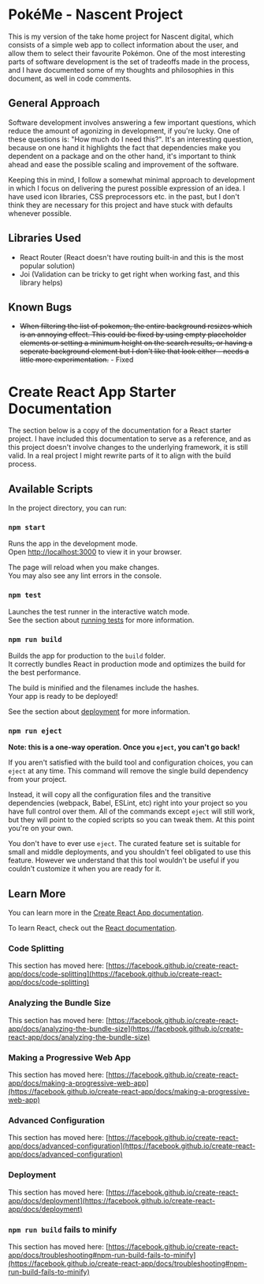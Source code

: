 # PokéMe - Nascent Project

This is my version of the take home project for Nascent digital, which consists of a simple web app to collect information about the user, and allow them to select their favourite Pokémon. One of the most interesting parts of software development is the set of tradeoffs made in the process, and I have documented some of my thoughts and philosophies in this document, as well in code comments.

## General Approach

Software development involves answering a few important questions, which reduce the amount of agonizing in development, if you're lucky. One of these questions is: "How much do I need this?". It's an interesting question, because on one hand it highlights the fact that dependencies make you dependent on a package and on the other hand, it's important to think ahead and ease the possible scaling and improvement of the software.

Keeping this in mind, I follow a somewhat minimal approach to development in which I focus on delivering the purest possible expression of an idea. I have used icon libraries, CSS preprocessors etc. in the past, but I don't think they are necessary for this project and have stuck with defaults whenever possible.   

## Libraries Used

- React Router (React doesn't have routing built-in and this is the most popular solution)
- Joi (Validation can be tricky to get right when working fast, and this library helps)

## Known Bugs

- ~~When filtering the list of pokemon, the entire background resizes which is an annoying effect. This could be fixed by using empty placeholder elements or setting a minimum height on the search results, or having a seperate background element but I don't like that look either - needs a little more experimentation.~~ - Fixed

# Create React App Starter Documentation

The section below is a copy of the documentation for a React starter project. I have included this documentation to serve as a reference, and as this project doesn't involve changes to the underlying framework, it is still valid. In a real project I might rewrite parts of it to align with the build process. 

## Available Scripts

In the project directory, you can run:

### `npm start`

Runs the app in the development mode.\
Open [http://localhost:3000](http://localhost:3000) to view it in your browser.

The page will reload when you make changes.\
You may also see any lint errors in the console.

### `npm test`

Launches the test runner in the interactive watch mode.\
See the section about [running tests](https://facebook.github.io/create-react-app/docs/running-tests) for more information.

### `npm run build`

Builds the app for production to the `build` folder.\
It correctly bundles React in production mode and optimizes the build for the best performance.

The build is minified and the filenames include the hashes.\
Your app is ready to be deployed!

See the section about [deployment](https://facebook.github.io/create-react-app/docs/deployment) for more information.

### `npm run eject`

**Note: this is a one-way operation. Once you `eject`, you can't go back!**

If you aren't satisfied with the build tool and configuration choices, you can `eject` at any time. This command will remove the single build dependency from your project.

Instead, it will copy all the configuration files and the transitive dependencies (webpack, Babel, ESLint, etc) right into your project so you have full control over them. All of the commands except `eject` will still work, but they will point to the copied scripts so you can tweak them. At this point you're on your own.

You don't have to ever use `eject`. The curated feature set is suitable for small and middle deployments, and you shouldn't feel obligated to use this feature. However we understand that this tool wouldn't be useful if you couldn't customize it when you are ready for it.

## Learn More

You can learn more in the [Create React App documentation](https://facebook.github.io/create-react-app/docs/getting-started).

To learn React, check out the [React documentation](https://reactjs.org/).

### Code Splitting

This section has moved here: [https://facebook.github.io/create-react-app/docs/code-splitting](https://facebook.github.io/create-react-app/docs/code-splitting)

### Analyzing the Bundle Size

This section has moved here: [https://facebook.github.io/create-react-app/docs/analyzing-the-bundle-size](https://facebook.github.io/create-react-app/docs/analyzing-the-bundle-size)

### Making a Progressive Web App

This section has moved here: [https://facebook.github.io/create-react-app/docs/making-a-progressive-web-app](https://facebook.github.io/create-react-app/docs/making-a-progressive-web-app)

### Advanced Configuration

This section has moved here: [https://facebook.github.io/create-react-app/docs/advanced-configuration](https://facebook.github.io/create-react-app/docs/advanced-configuration)

### Deployment

This section has moved here: [https://facebook.github.io/create-react-app/docs/deployment](https://facebook.github.io/create-react-app/docs/deployment)

### `npm run build` fails to minify

This section has moved here: [https://facebook.github.io/create-react-app/docs/troubleshooting#npm-run-build-fails-to-minify](https://facebook.github.io/create-react-app/docs/troubleshooting#npm-run-build-fails-to-minify)
